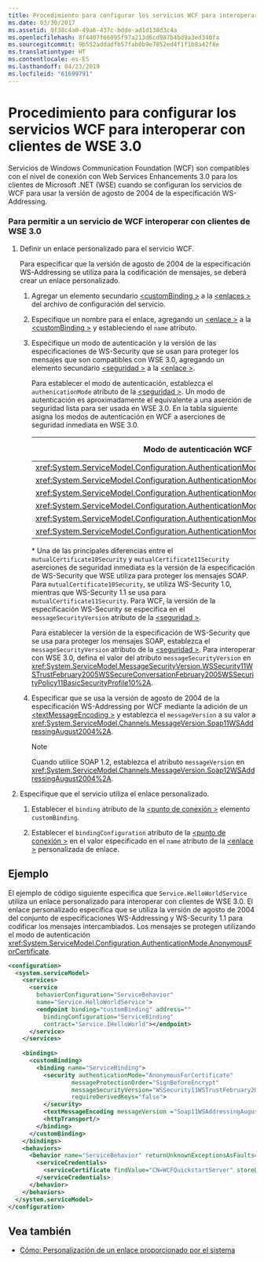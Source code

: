 ```yaml
---
title: Procedimiento para configurar los servicios WCF para interoperar con clientes de WSE 3.0
ms.date: 03/30/2017
ms.assetid: 0f38c4a0-49a6-437c-bdde-ad1d138d3c4a
ms.openlocfilehash: 8f4407f66095f97a213d6cd987b4bd9a3ed340fa
ms.sourcegitcommit: 9b552addadfb57fab0b9e7852ed4f1f1b8a42f8e
ms.translationtype: HT
ms.contentlocale: es-ES
ms.lasthandoff: 04/23/2019
ms.locfileid: "61699791"
---
```

# <a name="how-to-configure-wcf-services-to-interoperate-with-wse-30-clients"></a>Procedimiento para configurar los servicios WCF para interoperar con clientes de WSE 3.0
Servicios de Windows Communication Foundation (WCF) son compatibles con el nivel de conexión con Web Services Enhancements 3.0 para los clientes de Microsoft .NET (WSE) cuando se configuran los servicios de WCF para usar la versión de agosto de 2004 de la especificación WS-Addressing.  
  
### <a name="to-enable-a-wcf-service-to-interoperate-with-wse-30-clients"></a>Para permitir a un servicio de WCF interoperar con clientes de WSE 3.0  
  
1. Definir un enlace personalizado para el servicio WCF.  
  
     Para especificar que la versión de agosto de 2004 de la especificación WS-Addressing se utiliza para la codificación de mensajes, se deberá crear un enlace personalizado.  
  
    1. Agregar un elemento secundario [ \<customBinding >](../../../../docs/framework/configure-apps/file-schema/wcf/custombinding.md) a la [ \<enlaces >](../../../../docs/framework/configure-apps/file-schema/wcf/bindings.md) del archivo de configuración del servicio.  
  
    2. Especifique un nombre para el enlace, agregando un [ \<enlace >](../../../../docs/framework/misc/binding.md) a la [ \<customBinding >](../../../../docs/framework/configure-apps/file-schema/wcf/custombinding.md) y estableciendo el `name` atributo.  
  
    3. Especifique un modo de autenticación y la versión de las especificaciones de WS-Security que se usan para proteger los mensajes que son compatibles con WSE 3.0, agregando un elemento secundario [ \<seguridad >](../../../../docs/framework/configure-apps/file-schema/wcf/security-of-custombinding.md) a la [ \<enlace >](../../../../docs/framework/misc/binding.md).  
  
         Para establecer el modo de autenticación, establezca el `authenicationMode` atributo de la [ \<seguridad >](../../../../docs/framework/configure-apps/file-schema/wcf/security-of-custombinding.md). Un modo de autenticación es aproximadamente el equivalente a una aserción de seguridad lista para ser usada en WSE 3.0. En la tabla siguiente asigna los modos de autenticación en WCF a aserciones de seguridad inmediata en WSE 3.0.  
  
        |Modo de autenticación WCF|Aserción de seguridad lista para ser usada de WSE 3.0|  
        |-----------------------------|----------------------------------------|  
        |<xref:System.ServiceModel.Configuration.AuthenticationMode.AnonymousForCertificate>|`anonymousForCertificateSecurity`|  
        |<xref:System.ServiceModel.Configuration.AuthenticationMode.Kerberos>|`kerberosSecurity`|  
        |<xref:System.ServiceModel.Configuration.AuthenticationMode.MutualCertificate>|`mutualCertificate10Security`*|  
        |<xref:System.ServiceModel.Configuration.AuthenticationMode.MutualCertificate>|`mutualCertificate11Security`*|  
        |<xref:System.ServiceModel.Configuration.AuthenticationMode.UserNameOverTransport>|`usernameOverTransportSecurity`|  
        |<xref:System.ServiceModel.Configuration.AuthenticationMode.UserNameForCertificate>|`usernameForCertificateSecurity`|  
  
         \* Una de las principales diferencias entre el `mutualCertificate10Security` y `mutualCertificate11Security` aserciones de seguridad inmediata es la versión de la especificación de WS-Security que WSE utiliza para proteger los mensajes SOAP. Para `mutualCertificate10Security`, se utiliza WS-Security 1.0, mientras que WS-Security 1.1 se usa para `mutualCertificate11Security`. Para WCF, la versión de la especificación WS-Security se especifica en el `messageSecurityVersion` atributo de la [ \<seguridad >](../../../../docs/framework/configure-apps/file-schema/wcf/security-of-custombinding.md).  
  
         Para establecer la versión de la especificación de WS-Security que se usa para proteger los mensajes SOAP, establezca el `messageSecurityVersion` atributo de la [ \<seguridad >](../../../../docs/framework/configure-apps/file-schema/wcf/security-of-custombinding.md). Para interoperar con WSE 3.0, defina el valor del atributo `messageSecurityVersion` en <xref:System.ServiceModel.MessageSecurityVersion.WSSecurity11WSTrustFebruary2005WSSecureConversationFebruary2005WSSecurityPolicy11BasicSecurityProfile10%2A>.  
  
    4. Especificar que se usa la versión de agosto de 2004 de la especificación WS-Addressing por WCF mediante la adición de un [ \<textMessageEncoding >](../../../../docs/framework/configure-apps/file-schema/wcf/textmessageencoding.md) y establezca el `messageVersion` a su valor a <xref:System.ServiceModel.Channels.MessageVersion.Soap11WSAddressingAugust2004%2A>.  
  
        > [!NOTE]
        >  Cuando utilice SOAP 1.2, establezca el atributo `messageVersion` en <xref:System.ServiceModel.Channels.MessageVersion.Soap12WSAddressingAugust2004%2A>.  
  
2. Especifique que el servicio utiliza el enlace personalizado.  
  
    1. Establecer el `binding` atributo de la [ \<punto de conexión >](../../../../docs/framework/configure-apps/file-schema/wcf/endpoint-element.md) elemento `customBinding`.  
  
    2. Establecer el `bindingConfiguration` atributo de la [ \<punto de conexión >](../../../../docs/framework/configure-apps/file-schema/wcf/endpoint-element.md) en el valor especificado en el `name` atributo de la [ \<enlace >](../../../../docs/framework/misc/binding.md) personalizada de enlace.  
  
## <a name="example"></a>Ejemplo  
 El ejemplo de código siguiente especifica que `Service.HelloWorldService` utiliza un enlace personalizado para interoperar con clientes de WSE 3.0. El enlace personalizado especifica que se utiliza la versión de agosto de 2004 del conjunto de especificaciones WS-Addressing y WS-Security 1.1 para codificar los mensajes intercambiados. Los mensajes se protegen utilizando el modo de autenticación <xref:System.ServiceModel.Configuration.AuthenticationMode.AnonymousForCertificate>.  
  
```xml  
<configuration>  
  <system.serviceModel>  
    <services>  
      <service   
        behaviorConfiguration="ServiceBehavior"   
        name="Service.HelloWorldService">  
        <endpoint binding="customBinding" address=""  
          bindingConfiguration="ServiceBinding"  
          contract="Service.IHelloWorld"></endpoint>  
      </service>  
    </services>  
  
    <bindings>  
      <customBinding>  
        <binding name="ServiceBinding">  
          <security authenticationMode="AnonymousForCertificate"  
                  messageProtectionOrder="SignBeforeEncrypt"  
                  messageSecurityVersion="WSSecurity11WSTrustFebruary2005WSSecureConversationFebruary2005WSSecurityPolicy11BasicSecurityProfile10"  
                  requireDerivedKeys="false">  
          </security>  
          <textMessageEncoding messageVersion ="Soap11WSAddressingAugust2004"></textMessageEncoding>  
          <httpTransport/>  
        </binding>  
      </customBinding>  
    </bindings>  
    <behaviors>  
      <behavior name="ServiceBehavior" returnUnknownExceptionsAsFaults="true">  
        <serviceCredentials>  
          <serviceCertificate findValue="CN=WCFQuickstartServer" storeLocation="LocalMachine" storeName="My" x509FindType="FindBySubjectDistinguishedName"/>  
        </serviceCredentials>  
      </behavior>  
    </behaviors>  
  </system.serviceModel>  
</configuration>  
```  
  
## <a name="see-also"></a>Vea también

- [Cómo: Personalización de un enlace proporcionado por el sistema](../../../../docs/framework/wcf/extending/how-to-customize-a-system-provided-binding.md)
